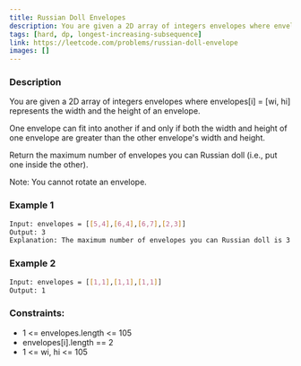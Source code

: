```yaml
---
title: Russian Doll Envelopes
description: You are given a 2D array of integers envelopes where envelopes[i] = [wi, hi] represents the width and the height of an envelope.
tags: [hard, dp, longest-increasing-subsequence]
link: https://leetcode.com/problems/russian-doll-envelope
images: []
---
```


### Description

You are given a 2D array of integers envelopes where envelopes[i] = [wi, hi] represents the width and the height of an envelope.

One envelope can fit into another if and only if both the width and height of one envelope are greater than the other envelope's width and height.

Return the maximum number of envelopes you can Russian doll (i.e., put one inside the other).

Note: You cannot rotate an envelope.

### Example 1

```bash
Input: envelopes = [[5,4],[6,4],[6,7],[2,3]]
Output: 3
Explanation: The maximum number of envelopes you can Russian doll is 3 ([2,3] => [5,4] => [6,7]).
```

### Example 2

```bash
Input: envelopes = [[1,1],[1,1],[1,1]]
Output: 1
```

### Constraints:

- 1 <= envelopes.length <= 105
- envelopes[i].length == 2
- 1 <= wi, hi <= 105